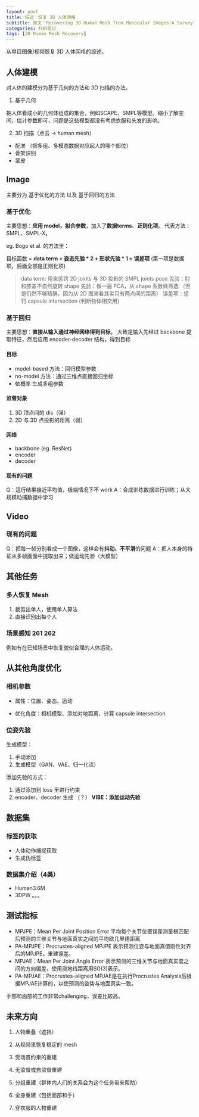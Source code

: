 ```yaml
---
layout: post
title: 综述：恢复 3D 人体网格
subtitle: 原文：Recovering 3D Human Mesh from Monocular Images:A Survey
categories: 科研笔记
tags: [3D Human Mesh Recovery]
---
```

从单目图像/视频恢复 3D 人体网格的综述。
## 人体建模
对人体的建模分为基于几何的方法和 3D 扫描的办法。
1. 基于几何

把人体看成小的几何体组成的集合，例如SCAPE、SMPL等模型。缩小了解空间，估计参数即可，问题是这些模型都没有考虑衣服和头发的影响。

2. 3D 扫描（点云 -> human mesh）

- 配准 （把多组、多模态数据对应起人的哪个部位）
- 骨架识别
- 蒙皮


## Image 
主要分为 基于优化的方法 以及 基于回归的方法

### 基于优化
主要思想：**应用 model，拟合参数**，加入了**数据terms**、**正则化项**。
代表方法：SMPL、SMPL-X。

eg. Bogo et al. 的方法里：

目标函数 = **data term + 姿态先验 * 2 + 形状先验 * 1 + 误差项** (第一项是数据项，后面全部是正则化项)
> data term: 用来惩罚 2D joints 与 3D 投影的 SMPL joints
> pose 先验：肘和膝盖不自然旋转
> shape 先验：做一遍 PCA，从 shape 系数做筛选 （但是仍然不够精确，因为从 2D 图来看其实只有两点间的距离）
> 误差项：惩罚 capsule intersection (判断物体相交用)

### 基于回归
主要思想：**直接从输入通过神经网络得到目标**。
大致是输入先经过 backbone 提取特征，然后应用 encoder-decoder 结构，得到目标

#### 目标
- model-based 方法：回归模型参数
- no-model 方法：通过三维点直接回归坐标
- 依概率 生成多组参数

#### 监督对象
1. 3D 顶点间的 dis（强）
2. 2D 与 3D 点投影的距离（弱）

#### 网络
- backbone (eg. ResNet)
- encoder
- decoder

#### 现有的问题
Q：运行结果接近平均值，极端情况下不 work
A：合成训练数据进行训练；从大规模动捕数据中学习

## Video 
### 现有的问题
Q：把每一帧分别看成一个图像，这样会有**抖动、不平滑**的问题
A：把人本身的特征从多帧画面中提取出来；做运动先验（大模型）

## 其他任务
### 多人恢复 Mesh
1. 裁剪出单人，使用单人算法
2. 直接识别出每个人

### 场景感知 **261 262**
例如有在已知场景中恢复貌似合理的人体运动。

## 从其他角度优化
### 相机参数
- 属性：位置、姿态、运动

- 优化角度：相机模型、添加对地距离、计算 capsule intersection

### 位姿先验
生成模型：

1. 手动添加
2. 生成模型（GAN、VAE、归一化流）

添加先验的方式：

1. 通过添加到 loss 里进行约束
2. encoder、decoder 生成 （？） 
**VIBE：添加运动先验**

## 数据集
### 标签的获取
- 人体动作捕捉获取
- 生成伪标签

### 数据集介绍（4类）
- Human3.6M
- 3DPW
。。。

## 测试指标
- MPJPE：Mean Per Joint Position Error 平均每个关节位置误差测量根匹配后预测的三维关节与地面真实之间的平均欧几里德距离
- PA-MPJPE：Procrustes-aligned MPJPE 表示预测位姿与地面真值刚性对齐后的MPJPE。重建误差。
- MPJAE：Mean Per Joint Angle Error 表示预测的三维关节与地面真实度之间的方向偏差，使用测地线距离用SO(3)表示。
- PA-MPJAE：Procrustes-aligned MPJAE是在执行Procrustes Analysis后根据MPJAE计算的，以使预测的姿势与地面真实一致。

手部和面部的工作非常challenging，误差比较高。

## 未来方向
1. 人物重叠（遮挡）

2. 从视频里恢复稳定的 mesh

3. 受场景约束的重建

4. 无监督或自监督重建

5. 分组重建（群体内人们的关系会为这个任务带来帮助）

6. 全身重建（包括面部和手）

7. 穿衣服的人物重建